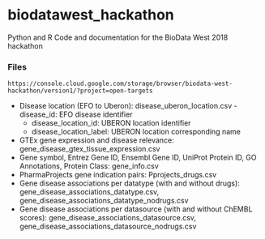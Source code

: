 # biodatawest_hackathon
Python and R Code and documentation for the BioData West 2018 hackathon

### Files

```
https://console.cloud.google.com/storage/browser/biodata-west-hackathon/version1/?project=open-targets
```
 * Disease location (EFO to Uberon): disease_uberon_location.csv
		- disease_id: EFO disease identifier
 	- disease_location_id: UBERON location identifier
 	- disease_location_label: UBERON location corresponding name
 * GTEx gene expression and disease relevance: gene_disease_gtex_tissue_expression.csv
 * Gene symbol, Entrez Gene ID, Ensembl Gene ID, UniProt Protein ID, GO Annotations, Protein Class: gene_info.csv
 * PharmaProjects gene indication pairs: Pprojects_drugs.csv
 * Gene disease associations per datatype (with and without drugs): gene_disease_associations_datatype.csv, gene_disease_associations_datatype_nodrugs.csv
 * Gene disease associations per datasource (with and without ChEMBL scores): gene_disease_associations_datasource.csv, gene_disease_associations_datasource_nodrugs.csv


